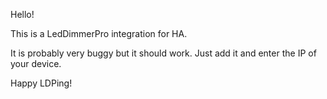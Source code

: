 Hello!

This is a LedDimmerPro integration for HA.

It is probably very buggy but it should work. Just add it and enter the IP of your device.

Happy LDPing!
